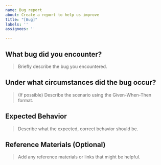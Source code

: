 ```yaml
---
name: Bug report
about: Create a report to help us improve
title: "[Bug]"
labels: ''
assignees: ''

---
```


## What bug did you encounter?

> Briefly describe the bug you encountered.

## Under what circumstances did the bug occur?

> (If possible) Describe the scenario using the Given-When-Then format.

## Expected Behavior

> Describe what the expected, correct behavior should be.

## Reference Materials (Optional)

> Add any reference materials or links that might be helpful.
